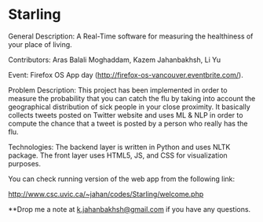 Starling
========
General Description: A Real-Time software for measuring the healthiness of your place of living. 

Contributors: Aras Balali Moghaddam, Kazem Jahanbakhsh, Li Yu

Event: Firefox OS App day (http://firefox-os-vancouver.eventbrite.com/). 

Problem Description: This project has been implemented in order to measure the probability that you can catch the flu by taking into account the geographical distribution of sick people in your close proximity. It basically collects tweets posted on Twitter website and uses ML & NLP in order to compute the chance that a tweet is posted by a person who really has the flu.
 
Technologies: The backend layer is written in Python and uses NLTK package. The front layer uses HTML5, JS, and CSS for visualization purposes. 

You can check running version of the web app from the following link:

http://www.csc.uvic.ca/~jahan/codes/Starling/welcome.php

**Drop me a note at k.jahanbakhsh@gmail.com if you have any questions.
